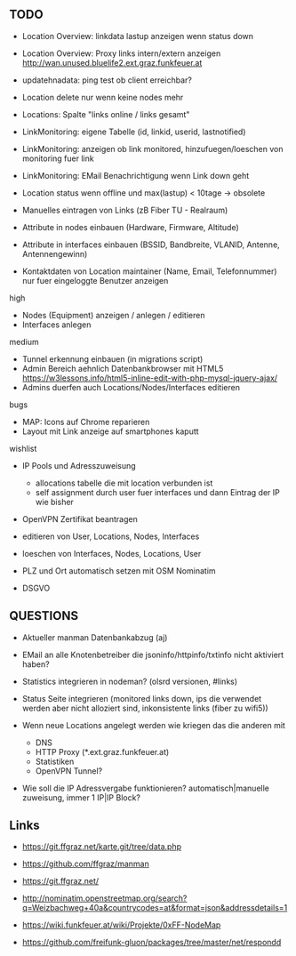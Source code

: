 ## TODO
* Location Overview: linkdata lastup anzeigen wenn status down
* Location Overview: Proxy links intern/extern anzeigen http://wan.unused.bluelife2.ext.graz.funkfeuer.at

* updatehnadata: ping test ob client erreichbar?
* Location delete nur wenn keine nodes mehr
* Locations: Spalte "links online / links gesamt"

* LinkMonitoring: eigene Tabelle (id, linkid, userid, lastnotified)
* LinkMonitoring: anzeigen ob link monitored, hinzufuegen/loeschen von monitoring fuer link
* LinkMonitoring: EMail Benachrichtigung wenn Link down geht

* Location status wenn offline und max(lastup) < 10tage -> obsolete
* Manuelles eintragen von Links (zB Fiber TU - Realraum)
* Attribute in nodes einbauen (Hardware, Firmware, Altitude)
* Attribute in interfaces einbauen (BSSID, Bandbreite, VLANID, Antenne, Antennengewinn)

* Kontaktdaten von Location maintainer (Name, Email, Telefonnummer) nur fuer
    eingeloggte Benutzer anzeigen

high
* Nodes (Equipment) anzeigen / anlegen / editieren
* Interfaces anlegen

medium
* Tunnel erkennung einbauen (in migrations script)
* Admin Bereich aehnlich Datenbankbrowser mit HTML5
    https://w3lessons.info/html5-inline-edit-with-php-mysql-jquery-ajax/
* Admins duerfen auch Locations/Nodes/Interfaces editieren

bugs
* MAP: Icons auf Chrome reparieren
* Layout mit Link anzeige auf smartphones kaputt

wishlist
* IP Pools und Adresszuweisung
  * allocations tabelle die mit location verbunden ist
  * self assignment durch user fuer interfaces und dann Eintrag der IP wie bisher
* OpenVPN Zertifikat beantragen

* editieren von User, Locations, Nodes, Interfaces
* loeschen von Interfaces, Nodes, Locations, User
* PLZ und Ort automatisch setzen mit OSM Nominatim

* DSGVO


## QUESTIONS
* Aktueller manman Datenbankabzug (aj)
* EMail an alle Knotenbetreiber die jsoninfo/httpinfo/txtinfo nicht aktiviert haben?

* Statistics integrieren in nodeman? (olsrd versionen, #links)
* Status Seite integrieren (monitored links down, ips die verwendet werden aber nicht alloziert sind, inkonsistente links (fiber zu wifi5))

* Wenn neue Locations angelegt werden wie kriegen das die anderen mit
  * DNS
  * HTTP Proxy (*.ext.graz.funkfeuer.at)
  * Statistiken
  * OpenVPN Tunnel?
* Wie soll die IP Adressvergabe funktionieren? automatisch|manuelle zuweisung, immer 1 IP|IP Block?


## Links
* https://git.ffgraz.net/karte.git/tree/data.php
* https://github.com/ffgraz/manman
* https://git.ffgraz.net/
* http://nominatim.openstreetmap.org/search?q=Weizbachweg+40a&countrycodes=at&format=json&addressdetails=1

* https://wiki.funkfeuer.at/wiki/Projekte/0xFF-NodeMap
* https://github.com/freifunk-gluon/packages/tree/master/net/respondd
